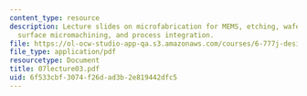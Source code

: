 ```yaml
---
content_type: resource
description: Lecture slides on microfabrication for MEMS, etching, wafer bonding,
  surface micromachining, and process integration.
file: https://ol-ocw-studio-app-qa.s3.amazonaws.com/courses/6-777j-design-and-fabrication-of-microelectromechanical-devices-spring-2007/6f533cbf3074f26dad3b2e819442dfc5_07lecture03.pdf
file_type: application/pdf
resourcetype: Document
title: 07lecture03.pdf
uid: 6f533cbf-3074-f26d-ad3b-2e819442dfc5
---
```

